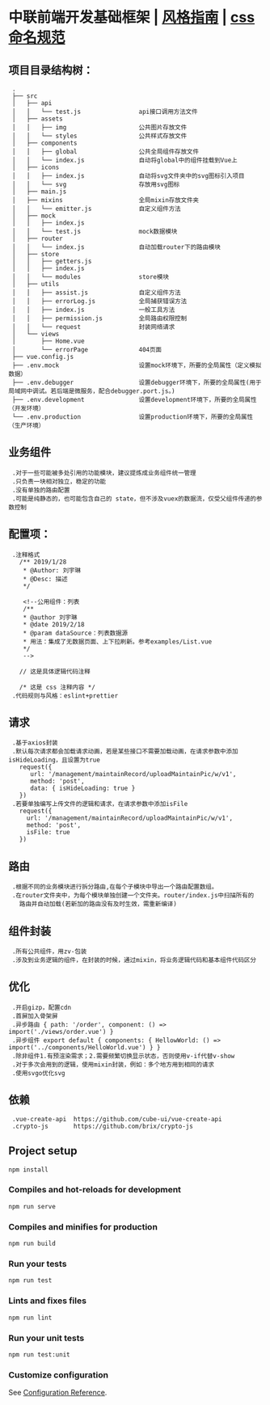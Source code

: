 # 中联前端开发基础框架 | [风格指南](./风格指南.md) | [css命名规范](./css命名规范.md)

## 项目目录结构树：
```
 .
 ├── src
 │   ├── api
 │   │   └── test.js                api接口调用方法文件
 │   ├── assets
 │   │   ├── img                    公共图片存放文件
 │   │   └── styles                 公共样式存放文件
 │   ├── components
 │   │   ├── global                 公共全局组件存放文件
 │   │   └── index.js               自动将global中的组件挂载到Vue上
 │   ├── icons
 │   │   ├── index.js               自动将svg文件夹中的svg图标引入项目
 │   │   └── svg                    存放用svg图标
 │   ├── main.js
 │   ├── mixins                     全局mixin存放文件夹
 │   │   └── emitter.js             自定义组件方法
 │   ├── mock
 │   │   ├── index.js
 │   │   └── test.js                mock数据模块
 │   ├── router
 │   │   └── index.js               自动加载router下的路由模块
 │   ├── store
 │   │   ├── getters.js
 │   │   ├── index.js
 │   │   └── modules                store模块
 │   ├── utils
 │   │   ├── assist.js              自定义组件方法
 │   │   ├── errorLog.js            全局捕获错误方法
 │   │   ├── index.js               一般工具方法
 │   │   ├── permission.js          全局路由权限控制
 │   │   └── request                封装网络请求
 │   └── views
 │       ├── Home.vue
 │       └── errorPage              404页面
 ├── vue.config.js
 ├── .env.mock                      设置mock环境下，所要的全局属性（定义模拟数据）
 ├── .env.debugger                  设置debugger环境下，所要的全局属性(用于局域网中调试。若后端是微服务，配合debugger.port.js。)
 ├── .env.development               设置development环境下，所要的全局属性（开发环境）
 └── .env.production                设置production环境下，所要的全局属性（生产环境）
```
## 业务组件
```
 .对于一些可能被多处引用的功能模块，建议提炼成业务组件统一管理
 .只负责一块相对独立，稳定的功能
 .没有单独的路由配置
 .可能是纯静态的，也可能包含自己的 state，但不涉及vuex的数据流，仅受父组件传递的参数控制
```

## 配置项：
```
 .注释格式
   /** 2019/1/28
    * @Author: 刘宇琳
    * @Desc: 描述
    */

    <!--公用组件：列表
    /**
    * @author 刘宇琳
    * @date 2019/2/18
    * @param dataSource：列表数据源
    * 用法：集成了无数据页面、上下拉刷新。参考examples/List.vue
    */
    -->

   // 这是具体逻辑代码注释

   /* 这是 css 注释内容 */
 .代码规则与风格：eslint+prettier
```

## 请求
```
 .基于axios封装
 .默认每次请求都会加载请求动画，若是某些接口不需要加载动画，在请求参数中添加isHideLoading，且设置为true
   request({
      url: '/management/maintainRecord/uploadMaintainPic/w/v1',
      method: 'post',
      data: { isHideLoading: true }
   })
 .若要单独编写上传文件的逻辑和请求，在请求参数中添加isFile
   request({
     url: '/management/maintainRecord/uploadMaintainPic/w/v1',
     method: 'post',
     isFile: true
   })
```

## 路由
```
 .根据不同的业务模块进行拆分路由,在每个子模块中导出一个路由配置数组。
 .在router文件夹中，为每个模块单独创建一个文件夹。router/index.js中扫描所有的
   路由并自动加载(若新加的路由没有及时生效，需重新编译)
```

## 组件封装
```
 .所有公共组件，用zv-包装
 .涉及到业务逻辑的组件，在封装的时候，通过mixin，将业务逻辑代码和基本组件代码区分
```

## 优化
```
 .开启gizp，配置cdn
 .首屏加入骨架屏
 .异步路由 { path: '/order', component: () => import('./views/order.vue') }
 .异步组件 export default { components: { HellowWorld: () => import('../components/HelloWorld.vue') } }
 .除非组件1.有预渲染需求；2.需要频繁切换显示状态，否则使用v-if代替v-show
 .对于多次会用到的逻辑，使用mixin封装，例如：多个地方用到相同的请求
 .使用svgo优化svg
```

## 依赖
```
 .vue-create-api  https://github.com/cube-ui/vue-create-api
 .crypto-js       https://github.com/brix/crypto-js
```

## Project setup
```
npm install
```

### Compiles and hot-reloads for development
```
npm run serve
```

### Compiles and minifies for production
```
npm run build
```

### Run your tests
```
npm run test
```

### Lints and fixes files
```
npm run lint
```

### Run your unit tests
```
npm run test:unit
```

### Customize configuration
See [Configuration Reference](https://cli.vuejs.org/config/).
